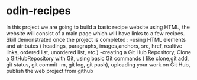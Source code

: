 # odin-recipes
In this project we are going to build a basic recipe website using HTML, the website will consist of a main page which will have links to a few recipes. 
Skill demonstrated once the project is completed : 
-using HTML elements and atributes ( headings, paragraphs, images,anchors, src, href, realtive links, ordered list, unordered list, etc.)
-creating a Git Hub Repository, Clone a GitHubRepository with Git, using basic Git commands ( like clone,git add, git status, git commit -m, git log, git push), uploading your work on Git Hub, publish the web project from github

